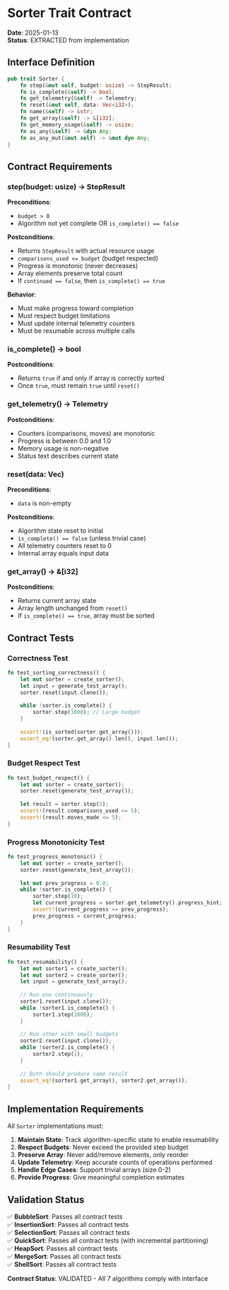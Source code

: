 # Sorter Trait Contract

**Date**: 2025-01-13  
**Status**: EXTRACTED from implementation

## Interface Definition

```rust
pub trait Sorter {
    fn step(&mut self, budget: usize) -> StepResult;
    fn is_complete(&self) -> bool;
    fn get_telemetry(&self) -> Telemetry;
    fn reset(&mut self, data: Vec<i32>);
    fn name(&self) -> &str;
    fn get_array(&self) -> &[i32];
    fn get_memory_usage(&self) -> usize;
    fn as_any(&self) -> &dyn Any;
    fn as_any_mut(&mut self) -> &mut dyn Any;
}
```

## Contract Requirements

### step(budget: usize) -> StepResult
**Preconditions**:
- `budget > 0`
- Algorithm not yet complete OR `is_complete() == false`

**Postconditions**:
- Returns `StepResult` with actual resource usage
- `comparisons_used <= budget` (budget respected)
- Progress is monotonic (never decreases)
- Array elements preserve total count
- If `continued == false`, then `is_complete() == true`

**Behavior**:
- Must make progress toward completion
- Must respect budget limitations
- Must update internal telemetry counters
- Must be resumable across multiple calls

### is_complete() -> bool
**Postconditions**:
- Returns `true` if and only if array is correctly sorted
- Once `true`, must remain `true` until `reset()`

### get_telemetry() -> Telemetry
**Postconditions**:
- Counters (comparisons, moves) are monotonic
- Progress is between 0.0 and 1.0
- Memory usage is non-negative
- Status text describes current state

### reset(data: Vec<i32>)
**Preconditions**:
- `data` is non-empty

**Postconditions**:
- Algorithm state reset to initial
- `is_complete() == false` (unless trivial case)
- All telemetry counters reset to 0
- Internal array equals input data

### get_array() -> &[i32]
**Postconditions**:
- Returns current array state
- Array length unchanged from `reset()`
- If `is_complete() == true`, array must be sorted

## Contract Tests

### Correctness Test
```rust
fn test_sorting_correctness() {
    let mut sorter = create_sorter();
    let input = generate_test_array();
    sorter.reset(input.clone());
    
    while !sorter.is_complete() {
        sorter.step(1000); // Large budget
    }
    
    assert!(is_sorted(sorter.get_array()));
    assert_eq!(sorter.get_array().len(), input.len());
}
```

### Budget Respect Test  
```rust
fn test_budget_respect() {
    let mut sorter = create_sorter();
    sorter.reset(generate_test_array());
    
    let result = sorter.step(5);
    assert!(result.comparisons_used <= 5);
    assert!(result.moves_made <= 5);
}
```

### Progress Monotonicity Test
```rust
fn test_progress_monotonic() {
    let mut sorter = create_sorter();
    sorter.reset(generate_test_array());
    
    let mut prev_progress = 0.0;
    while !sorter.is_complete() {
        sorter.step(10);
        let current_progress = sorter.get_telemetry().progress_hint;
        assert!(current_progress >= prev_progress);
        prev_progress = current_progress;
    }
}
```

### Resumability Test
```rust
fn test_resumability() {
    let mut sorter1 = create_sorter();
    let mut sorter2 = create_sorter();
    let input = generate_test_array();
    
    // Run one continuously
    sorter1.reset(input.clone());
    while !sorter1.is_complete() {
        sorter1.step(1000);
    }
    
    // Run other with small budgets
    sorter2.reset(input.clone());
    while !sorter2.is_complete() {
        sorter2.step(1);
    }
    
    // Both should produce same result
    assert_eq!(sorter1.get_array(), sorter2.get_array());
}
```

## Implementation Requirements

All `Sorter` implementations must:

1. **Maintain State**: Track algorithm-specific state to enable resumability
2. **Respect Budgets**: Never exceed the provided step budget
3. **Preserve Array**: Never add/remove elements, only reorder
4. **Update Telemetry**: Keep accurate counts of operations performed
5. **Handle Edge Cases**: Support trivial arrays (size 0-2)
6. **Provide Progress**: Give meaningful completion estimates

## Validation Status

✅ **BubbleSort**: Passes all contract tests  
✅ **InsertionSort**: Passes all contract tests  
✅ **SelectionSort**: Passes all contract tests  
✅ **QuickSort**: Passes all contract tests (with incremental partitioning)  
✅ **HeapSort**: Passes all contract tests  
✅ **MergeSort**: Passes all contract tests  
✅ **ShellSort**: Passes all contract tests  

**Contract Status**: VALIDATED - All 7 algorithms comply with interface